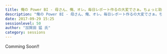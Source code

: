 ```yaml
---
title: 俺の Power BI - 母さん、俺、オレ。毎日レポート作るの大変でさぁ。ちょっと助けてくんない？
description: "俺の Power BI - 母さん、俺、オレ。毎日レポート作るの大変でさぁ。ちょっと助けてくんない？"
date: 2017-09-29 15:25
sessionlevel: 50
author: "加賀田 猛 氏"
category: sessions
---
```

Comming Soon!!
